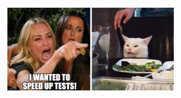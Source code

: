 <img
  src="slides/django-squashmigrations/images/meme-speedup-tests.jpeg"
  title="meme speed up tests"
  width="75%"
/>


<aside class="notes">
</aside>
